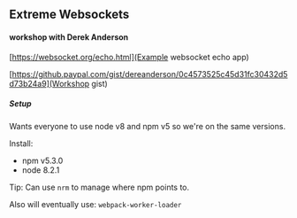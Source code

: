 ## Extreme Websockets
#### workshop with Derek Anderson

[https://websocket.org/echo.html](Example websocket echo app)

[https://github.paypal.com/gist/dereanderson/0c4573525c45d31fc30432d5d73b24a9](Workshop gist)

##### Setup

Wants everyone to use node v8 and npm v5 so we're on the same versions.

Install:
- npm v5.3.0
- node 8.2.1

Tip: Can use `nrm` to manage where npm points to.

Also will eventually use: `webpack-worker-loader`
